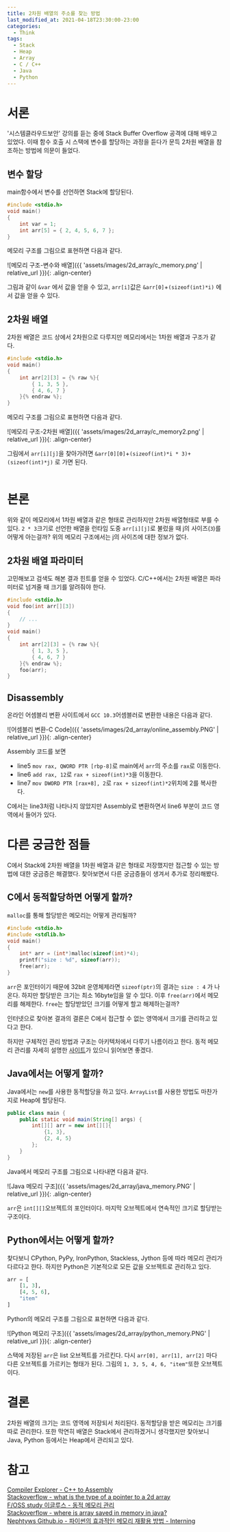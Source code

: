 ```yaml
---
title: 2차원 배열의 주소를 찾는 방법
last_modified_at: 2021-04-18T23:30:00-23:00
categories:
  - Think
tags:
  - Stack
  - Heap
  - Array
  - C / C++
  - Java
  - Python
---
```


# 서론
'시스템클라우드보안' 강의를 듣는 중에 Stack Buffer Overflow 공격에 대해 배우고 있었다. 이때 함수 호출 시 스택에 변수를 할당하는 과정을 듣다가 문득 2차원 배열을 참조하는 방법에 의문이 들었다.

## 변수 할당
main함수에서 변수를 선언하면 Stack에 할당된다.
```c
#include <stdio.h>
void main()
{
    int var = 1;
    int arr[5] = { 2, 4, 5, 6, 7 };
}
```
메모리 구조를 그림으로 표현하면 다음과 같다.

![메모리 구조-변수와 배열]({{ 'assets/images/2d_array/c_memory.png' | relative_url }}){: .align-center}


그림과 같이 `&var` 에서 값을 얻을 수 있고, `arr[i]`값은 `&arr[0]`+`(sizeof(int)*i)` 에서 값을 얻을 수 있다.

## 2차원 배열
 2차원 배열은 코드 상에서 2차원으로 다루지만 메모리에서는 1차원 배열과 구조가 같다.
```c
#include <stdio.h>
void main()
{
    int arr[2][3] = {% raw %}{
        { 1, 3, 5 },
        { 4, 6, 7 }
    }{% endraw %};
}
```
메모리 구조를 그림으로 표현하면 다음과 같다.

![메모리 구조-2차원 배열]({{ 'assets/images/2d_array/c_memory2.png' | relative_url }}){: .align-center}

그림에서 `arr[i][j]`을 찾아가려면 `&arr[0][0]`+`(sizeof(int)*i * 3)+(sizeof(int)*j)` 로 가면 된다.<br><br>
# 본론
위와 같이 메모리에서 1차원 배열과 같은 형태로 관리하지만 2차원 배열형태로 부를 수 있다. `2 * 3`크기로 선언한 배열을 런타임 도중 `arr[i][j]`로 불렀을 때 j의 사이즈(`3`)를 어떻게 아는걸까? 위의 메모리 구조에서는 j의 사이즈에 대한 정보가 없다.

## 2차원 배열 파라미터
고민해보고 검색도 해본 결과 힌트를 얻을 수 있었다. C/C++에서는 2차원 배열은 파라미터로 넘겨줄 때 크기를 알려줘야 한다.
```c
#include <stdio.h>
void foo(int arr[][3])
{
    // ...
}
void main()
{
    int arr[2][3] = {% raw %}{
        { 1, 3, 5 },
        { 4, 6, 7 }
    }{% endraw %};
    foo(arr);
}
```
## Disassembly
온라인 어셈블리 변환 사이트에서 `GCC 10.3`어셈블러로 변환한 내용은 다음과 같다.

![어셈블리 변환-C Code]({{ 'assets/images/2d_array/online_assembly.PNG' | relative_url }}){: .align-center}

Assembly 코드를 보면
* line5 `mov rax, QWORD PTR [rbp-8]`로 main에서 `arr`의 주소를 `rax`로 이동한다.
* line6 `add rax, 12`로 `rax + sizeof(int)*3`을 이동한다.
* line7 `mov DWORD PTR [rax+8], 2`로 `rax + sizeof(int)*2`위치에 2를 복사한다.

C에서는 line3처럼 나타나지 않았지만 Assembly로 변환하면서 line6 부분이 코드 영역에서 들어가 있다.

# 다른 궁금한 점들
C에서 Stack에 2차원 배열을 1차원 배열과 같은 형태로 저장했지만 접근할 수 있는 방법에 대한 궁금증은 해결했다. 찾아보면서 다른 궁금증들이 생겨서 추가로 정리해봤다.

## C에서 동적할당하면 어떻게 할까?
`malloc`를 통해 할당받은 메모리는 어떻게 관리될까?
```c
#include <stdio.h>
#include <stdlib.h>
void main()
{
    int* arr = (int*)malloc(sizeof(int)*4);
    printf("size : %d", sizeof(arr));
    free(arr);
}
```
`arr`은 포인터이기 때문에 32bit 운영체제라면 `sizeof(ptr)`의 결과는 `size : 4` 가 나온다. 하지만 할당받은 크기는 최소 16byte임을 알 수 있다. 이후 `free(arr)`에서 메모리를 해제한다. `free`는 할당받았던 크기를 어떻게 할고 해제하는걸까? 

인터넷으로 찾아본 결과의 결론은 C에서 접근할 수 없는 영역에서 크기를 관리하고 있다고 한다.

하지만 구체적인 관리 방법과 구조는 아키텍처에서 다루기 나름이라고 한다. 동적 메모리 관리를 자세히 설명한 [사이트](http://studyfoss.egloos.com/5206220)가 있으니 읽어보면 좋겠다.

## Java에서는 어떻게 할까?
Java에서는 `new`를 사용한 동적할당을 하고 있다. `ArrayList`를 사용한 방법도 마찬가지로 Heap에 할당된다.
```java
public class main {
    public static void main(String[] args) {
        int[][] arr = new int[][]{
            {1, 3},
            {2, 4, 5}
        };
    }
}
```
Java에서 메모리 구조를 그림으로 나타내면 다음과 같다.

![Java 메모리 구조]({{ 'assets/images/2d_array/java_memory.PNG' | relative_url }}){: .align-center}

`arr`은 `int[][]`오브젝트의 포인터이다. 마지막 오브젝트에서 연속적인 크기로 할당받는 구조이다.

## Python에서는 어떻게 할까?
찾다보니 CPython, PyPy, IronPython, Stackless, Jython 등에 따라 메모리 관리가 다르다고 한다. 하지만 Python은 기본적으로 모든 값을 오브젝트로 관리하고 있다.
```python
arr = [
    [1, 3],
    [4, 5, 6],
    "item"
]
```
Python의 메모리 구조를 그림으로 표현하면 다음과 같다.

![Python 메모리 구조]({{ 'assets/images/2d_array/python_memory.PNG' | relative_url }}){: .align-center}

스택에 저장된 `arr`은 list 오브젝트를 가르킨다. 다시 `arr[0], arr[1], arr[2]` 마다 다른 오브젝트를 가르키는 형태가 된다. 그림의 `1, 3, 5, 4, 6, "item"`또한 오브젝트이다.

# 결론
2차원 배열의 크기는 코드 영역에 저장되서 처리된다. 동적할당을 받은 메모리는 크기를 따로 관리한다. 또한 막연히 배열은 Stack에서 관리하겠거니 생각했지만 찾아보니 Java, Python 등에서는 Heap에서 관리되고 있다.

# 참고
[Compiler Explorer - C++ to Assembly](https://godbolt.org)<br>
[Stackoverflow - what is the type of a pointer to a 2d array](https://stackoverflow.com/questions/45409737/what-is-the-type-of-a-pointer-to-a-2d-array)<br>
[F/OSS study 이글루스 - 동적 메모리 관리](http://studyfoss.egloos.com/5206220)<br>
[Stackoverflow - where is array saved in memory in java?](https://stackoverflow.com/questions/7015683/where-is-array-saved-in-memory-in-java)<br>
[Nephtyws Github.io - 파이썬의 효과적인 메모리 재활용 방법 - Interning](https://nephtyws.github.io/python/interning/)
